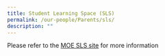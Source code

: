 ```yaml
---
title: Student Learning Space (SLS)
permalink: /our-people/Parents/sls/
description: ""
---
```

Please refer to the [MOE SLS site](https://www.learning.moe.edu.sg/sls/index.html) for more information 